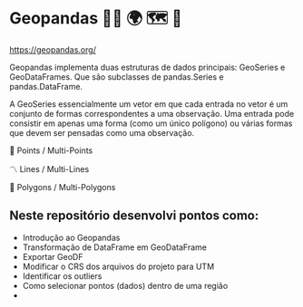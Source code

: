 # Geopandas :man_technologist: :earth_africa: :world_map: :compass:

https://geopandas.org/

Geopandas implementa duas estruturas de dados principais: GeoSeries e GeoDataFrames. Que são subclasses de pandas.Series e pandas.DataFrame.

A GeoSeries essencialmente um vetor em que cada entrada no vetor é um conjunto de formas correspondentes a uma observação. Uma entrada pode consistir em apenas uma forma (como um único polígono) ou várias formas que devem ser pensadas como uma observação.

🔴 Points / Multi-Points

〽 Lines / Multi-Lines

🔷 Polygons / Multi-Polygons

## Neste repositório desenvolvi pontos como:

- Introdução ao Geopandas
- Transformação de DataFrame em GeoDataFrame
- Exportar GeoDF
- Modificar o CRS dos arquivos do projeto para UTM
- Identificar os outliers
- Como selecionar pontos (dados) dentro de uma região
-

